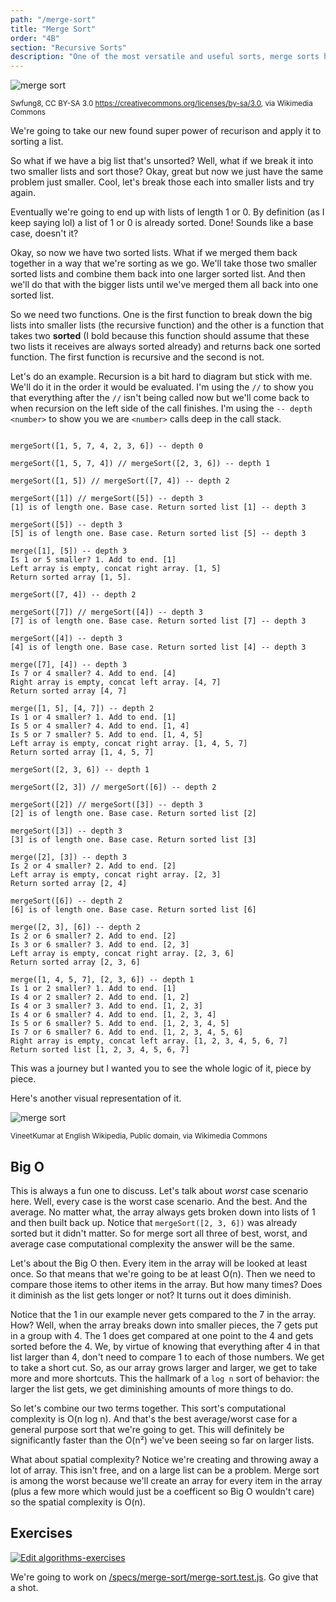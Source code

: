 ```yaml
---
path: "/merge-sort"
title: "Merge Sort"
order: "4B"
section: "Recursive Sorts"
description: "One of the most versatile and useful sorts, merge sorts has wide applications due to its stabilitiy and reliability for sorting."
---
```


![merge sort](./images/mergesort.gif)

<sup>Swfung8, CC BY-SA 3.0 <https://creativecommons.org/licenses/by-sa/3.0>, via Wikimedia Commons</sup>

We're going to take our new found super power of recurison and apply it to sorting a list.

So what if we have a big list that's unsorted? Well, what if we break it into two smaller lists and sort those? Okay, great but now we just have the same problem just smaller. Cool, let's break those each into smaller lists and try again.

Eventually we're going to end up with lists of length 1 or 0. By definition (as I keep saying lol) a list of 1 or 0 is already sorted. Done! Sounds like a base case, doesn't it?

Okay, so now we have two sorted lists. What if we merged them back together in a way that we're sorting as we go. We'll take those two smaller sorted lists and combine them back into one larger sorted list. And then we'll do that with the bigger lists until we've merged them all back into one sorted list.

So we need two functions. One is the first function to break down the big lists into smaller lists (the recursive function) and the other is a function that takes two **sorted** (I bold because this function should assume that these two lists it receives are always sorted already) and returns back one sorted function. The first function is recursive and the second is not.

Let's do an example. Recursion is a bit hard to diagram but stick with me. We'll do it in the order it would be evaluated. I'm using the `//` to show you that everything after the `//` isn't being called now but we'll come back to when recursion on the left side of the call finishes. I'm using the `-- depth <number>` to show you we are `<number>` calls deep in the call stack.

```text

mergeSort([1, 5, 7, 4, 2, 3, 6]) -- depth 0

mergeSort([1, 5, 7, 4]) // mergeSort([2, 3, 6]) -- depth 1

mergeSort([1, 5]) // mergeSort([7, 4]) -- depth 2

mergeSort([1]) // mergeSort([5]) -- depth 3
[1] is of length one. Base case. Return sorted list [1] -- depth 3

mergeSort([5]) -- depth 3
[5] is of length one. Base case. Return sorted list [5] -- depth 3

merge([1], [5]) -- depth 3
Is 1 or 5 smaller? 1. Add to end. [1]
Left array is empty, concat right array. [1, 5]
Return sorted array [1, 5].

mergeSort([7, 4]) -- depth 2

mergeSort([7]) // mergeSort([4]) -- depth 3
[7] is of length one. Base case. Return sorted list [7] -- depth 3

mergeSort([4]) -- depth 3
[4] is of length one. Base case. Return sorted list [4] -- depth 3

merge([7], [4]) -- depth 3
Is 7 or 4 smaller? 4. Add to end. [4]
Right array is empty, concat left array. [4, 7]
Return sorted array [4, 7]

merge([1, 5], [4, 7]) -- depth 2
Is 1 or 4 smaller? 1. Add to end. [1]
Is 5 or 4 smaller? 4. Add to end. [1, 4]
Is 5 or 7 smaller? 5. Add to end. [1, 4, 5]
Left array is empty, concat right array. [1, 4, 5, 7]
Return sorted array [1, 4, 5, 7]

mergeSort([2, 3, 6]) -- depth 1

mergeSort([2, 3]) // mergeSort([6]) -- depth 2

mergeSort([2]) // mergeSort([3]) -- depth 3
[2] is of length one. Base case. Return sorted list [2]

mergeSort([3]) -- depth 3
[3] is of length one. Base case. Return sorted list [3]

merge([2], [3]) -- depth 3
Is 2 or 4 smaller? 2. Add to end. [2]
Left array is empty, concat right array. [2, 3]
Return sorted array [2, 4]

mergeSort([6]) -- depth 2
[6] is of length one. Base case. Return sorted list [6]

merge([2, 3], [6]) -- depth 2
Is 2 or 6 smaller? 2. Add to end. [2]
Is 3 or 6 smaller? 3. Add to end. [2, 3]
Left array is empty, concat right array. [2, 3, 6]
Return sorted array [2, 3, 6]

merge([1, 4, 5, 7], [2, 3, 6]) -- depth 1
Is 1 or 2 smaller? 1. Add to end. [1]
Is 4 or 2 smaller? 2. Add to end. [1, 2]
Is 4 or 3 smaller? 3. Add to end. [1, 2, 3]
Is 4 or 6 smaller? 4. Add to end. [1, 2, 3, 4]
Is 5 or 6 smaller? 5. Add to end. [1, 2, 3, 4, 5]
Is 7 or 6 smaller? 6. Add to end. [1, 2, 3, 4, 5, 6]
Right array is empty, concat left array. [1, 2, 3, 4, 5, 6, 7]
Return sorted list [1, 2, 3, 4, 5, 6, 7]

```

This was a journey but I wanted you to see the whole logic of it, piece by piece.

Here's another visual representation of it.

![merge sort](./images/merge2.png)

<sup>VineetKumar at English Wikipedia, Public domain, via Wikimedia Commons</sup>

## Big O

This is always a fun one to discuss. Let's talk about _worst_ case scenario here. Well, every case is the worst case scenario. And the best. And the average. No matter what, the array always gets broken down into lists of 1 and then built back up. Notice that `mergeSort([2, 3, 6])` was already sorted but it didn't matter. So for merge sort all three of best, worst, and average case computational complexity the answer will be the same.

Let's about the Big O then. Every item in the array will be looked at least once. So that means that we're going to be at least O(n). Then we need to compare those items to other items in the array. But how many times? Does it diminish as the list gets longer or not? It turns out it does diminish.

Notice that the 1 in our example never gets compared to the 7 in the array. How? Well, when the array breaks down into smaller pieces, the 7 gets put in a group with 4. The 1 does get compared at one point to the 4 and gets sorted before the 4. We, by virtue of knowing that everything after 4 in that list larger than 4, don't need to compare 1 to each of those numbers. We get to take a short cut. So, as our array grows larger and larger, we get to take more and more shortcuts. This the hallmark of a `log n` sort of behavior: the larger the list gets, we get diminishing amounts of more things to do.

So let's combine our two terms together. This sort's computational complexity is O(n log n). And that's the best average/worst case for a general purpose sort that we're going to get. This will definitely be significantly faster than the O(n²) we've been seeing so far on larger lists.

What about spatial complexity? Notice we're creating and throwing away a lot of array. This isn't free, and on a large list can be a problem. Merge sort is among the worst because we'll create an array for every item in the array (plus a few more which would just be a coefficent so Big O wouldn't care) so the spatial complexity is O(n).

## Exercises

[![Edit algorithms-exercises](https://codesandbox.io/static/img/play-codesandbox.svg)][sb]

We're going to work on [/specs/merge-sort/merge-sort.test.js][gh]. Go give that a shot.

[gh]: https://github.com/btholt/algorithms-exercises/blob/main/specs/merge-sort/merge-sort.test.js
[sb]: https://codesandbox.io/s/algorithms-exercises-8kdjr?file=/specs/merge-sort/merge-sort.test.js
